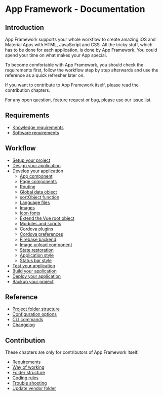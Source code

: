 # App Framework - Documentation

## Introduction

App Framework supports your whole workflow to create amazing iOS and Material Apps with HTML, JavaScript and CSS. All the tricky stuff, which has to be done for each application, is done by App Framework. You could spend your time on what makes your App special.

To become comfortable with App Framework, you should check the requirements first, follow the workflow step by step afterwards and use the reference as a quick refresher later on.

If you want to contribute to App Framework itself, please read the contribution chapters.

For any open question, feature request or bug, please use our [issue list](https://github.com/scriptPilot/app-framework/issues).

## Requirements

- [Knowledge requirements](docs/knowledge.md)
- [Software requirements](docs/software.md)

## Workflow

- [Setup your project](docs/setup.md)
- [Design your application](docs/design.md)
- Develop your application
  - [App component](docs/app-component.md)
  - [Page components](docs/page-components.md)
  - [Routing](docs/routing.md)
  - [Global data object](docs/data-object.md)
  - [sortObject function](docs/sort-object.md)
  - [Language files](docs/language-files.md)
  - [Images](docs/images.md)
  - [Icon fonts](docs/icon-fonts.md)
  - [Extend the Vue root object](docs/extend-vue-root-object.md)
  - [Modules and scripts](docs/modules-and-scripts.md)
  - [Cordova plugins](docs/cordova-plugins.md)
  - [Cordova preferences](docs/cordova-preferences.md)
  - [Firebase backend](docs/firebase.md)
  - [Image upload component](docs/image-upload-component.md)
  - [State restoration](docs/state-restoration.md)
  - [Application style](docs/application-style.md)
  - [Status bar style](docs/status-bar-style.md)
- [Test your application](docs/test.md)
- [Build your application](docs/build.md)
- [Deploy your application](docs/deploy.md)
- [Backup your project](docs/backup.md)

## Reference

- [Project folder structure](docs/folder-structure.md)
- [Configuration options](docs/configuration.md)
- [CLI commands](docs/cli-commands.md)
- [Changelog](CHANGELOG.md)

## Contribution

These chapters are only for contributors of App Framework itself.

- [Requirements](docs/dev-requirements.md)
- [Way of working](docs/dev-way-of-working.md)
- [Folder structure](docs/dev-folder-structure.md)
- [Coding rules](docs/dev-coding-rules.md)
- [Trouble shooting](docs/dev-trouble-shooting.md)
- [Update vendor folder](docs/dev-update-vendor-folder.md)
